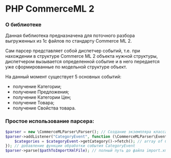 PHP CommerceML 2
==============

### О библиотеке
Данная библиотека предназначена для поточного разбора выгруженных из 1с файлов по стандарту Commerce ML 2.

Сам парсер представляет собой диспетчер событий, т.е. при нахождении в структуре Commerce ML 2 объекта нужной структуры, диспетчером вызывается определенной событие и в него передается уже сформированные по модельной структуре объект.

На данный момент существует 5 основных событий:

* получение Категории;
* получение Предложения;
* получение Категории Цен;
* получение Товара;
* получение Свойства товара.

### Простое использование парсера:

```php
$parser = new \CommerceMLParser\Parser(); // Создание экземпляра класса парсера
$parser->addListener("CategoryEvent", function (\CommerceMLParser\Event\CategoryEvent $categoryEvent) {
    $categories = $categoryEvent->getCategory()->fetch(); // array of Category
}); // добавление функции обработки события CategoryEvent
$parser->parse($pathToImportXmlFile); // полный путь до файла import.xml (Commerce ML 2) выгрузки из 1с
```